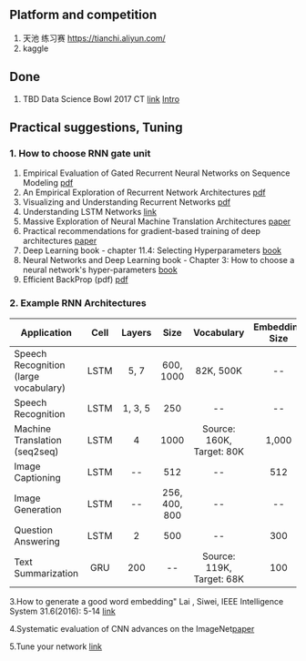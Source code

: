 ## Platform and competition

1. 天池 练习赛 https://tianchi.aliyun.com/
2. kaggle

## Done

1. TBD Data Science Bowl 2017 CT [link](https://www.kaggle.com/c/data-science-bowl-2017/kernels?sortBy=hotness&group=everyone&pageSize=20&competitionId=6004) [Intro](http://www.sohu.com/a/138840776_610300)

## Practical suggestions, Tuning

### 1. How to choose RNN gate unit  

1. Empirical Evaluation of Gated Recurrent Neural Networks on Sequence Modeling [pdf](http://proceedings.mlr.press/v37/jozefowicz15.pdf)
2. An Empirical Exploration of Recurrent Network Architectures [pdf](http://proceedings.mlr.press/v37/jozefowicz15.pdf)
3. Visualizing and Understanding Recurrent Networks [pdf](https://arxiv.org/abs/1506.02078)
4. Understanding LSTM Networks [link](https://colah.github.io/posts/2015-08-Understanding-LSTMs/)
5. Massive Exploration of Neural Machine Translation Architectures [paper](https://arxiv.org/abs/1703.03906v2)
6. Practical recommendations for gradient-based training of deep architectures [paper](https://arxiv.org/abs/1206.5533)
7. Deep Learning book - chapter 11.4: Selecting Hyperparameters [book](http://www.deeplearningbook.org/contents/guidelines.html)
8. Neural Networks and Deep Learning book - Chapter 3: How to choose a neural network's hyper-parameters [book](http://neuralnetworksanddeeplearning.com/chap3.html#how_to_choose_a_neural_network's_hyper-parameters) 
9. Efficient BackProp (pdf) [pdf](http://yann.lecun.com/exdb/publis/pdf/lecun-98b.pdf)

### 2. Example RNN Architectures

Application|Cell|Layers|Size|Vocabulary|Embedding Size|Learning Rate|paper
-|:-:|:-:|:-:|:-:|:-:|:-:|-:
Speech Recognition (large vocabulary)| LSTM| 5, 7| 600, 1000| 82K, 500K| --| --| [paper](https://arxiv.org/abs/1610.09975)
Speech Recognition| LSTM| 1, 3, 5| 250| --| --| 0.001| [paper](https://arxiv.org/abs/1303.5778 )
Machine Translation (seq2seq)| LSTM| 4| 1000| Source: 160K, Target: 80K| 1,000| --| [paper](https://arxiv.org/abs/1409.3215)
Image Captioning| LSTM| --| 512| --| 512| (fixed)| [paper](https://arxiv.org/abs/1411.4555)
Image Generation| LSTM| --| 256, 400, 800| --| --| --| [paper](https://arxiv.org/abs/1502.04623)
Question Answering| LSTM| 2| 500| --| 300| --| [paper](http://www.aclweb.org/anthology/P15-2116)
Text Summarization| GRU| 200| --| Source: 119K, Target: 68K| 100| 0.001| [paper](https://pdfs.semanticscholar.org/3fbc/45152f20403266b02c4c2adab26fb367522d.pdf)

3.How to generate a good word embedding" Lai , Siwei, IEEE Intelligence System 31.6(2016): 5-14 [link](https://arxiv.org/abs/1507.05523)

4.Systematic evaluation of CNN advances on the ImageNet[paper](https://arxiv.org/abs/1606.02228)

5.Tune your network [link](https://pcc.cs.byu.edu/2017/10/02/practical-advice-for-building-deep-neural-networks/) 